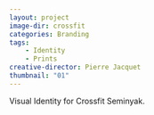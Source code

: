 ```yaml
---
layout: project
image-dir: crossfit
categories: Branding
tags: 
    - Identity
    - Prints
creative-director: Pierre Jacquet
thumbnail: "01"
---
```

Visual Identity for Crossfit Seminyak.